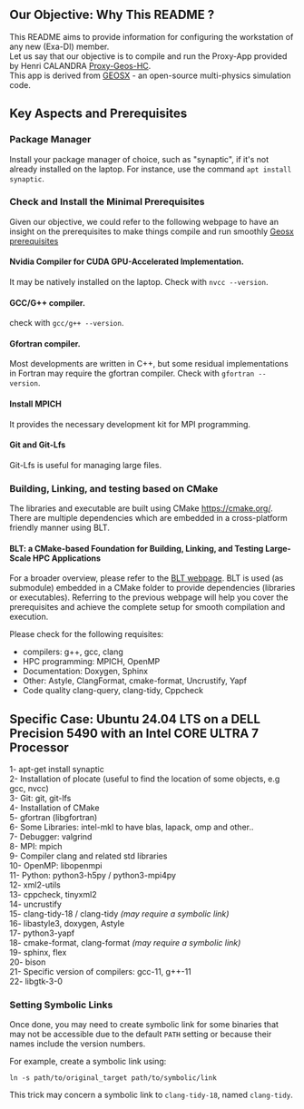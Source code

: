 ## Our Objective: Why This README ?

This README aims to provide information for configuring the workstation of any new (Exa-DI) member.  
Let us say that our objective is to compile and run the Proxy-App provided by Henri CALANDRA [Proxy-Geos-HC](https://github.com/proxySem).  
This app is derived from [GEOSX](https://geosx-geosx.readthedocs-hosted.com/en/latest/) - an open-source multi-physics simulation code. 

## Key Aspects and Prerequisites  

### Package Manager 

Install your package manager of choice, such as "synaptic", if it's not already installed on the laptop. For instance, use the command ```apt install synaptic```. 

### Check and Install the Minimal Prerequisites

Given our objective, we could refer to the following webpage to have an insight on the prerequisites to make things compile and run smoothly [Geosx prerequisites](https://geosx-geosx.readthedocs-hosted.com/en/latest/docs/sphinx/buildGuide/Prerequisites.html#prerequisites)  

#### Nvidia Compiler for CUDA GPU-Accelerated Implementation. 

It may be natively installed on the laptop. Check with ```nvcc --version```. 


#### GCC/G++ compiler. 

check with ```gcc/g++ --version```. 


#### Gfortran compiler.

Most developments are written in C++, but some residual implementations in Fortran may require the gfortran compiler. 
Check with ```gfortran --version```.  

#### Install MPICH

It provides the necessary development kit for MPI programming.  

#### Git and Git-Lfs 

Git-Lfs is useful for managing large files. 


### Building, Linking, and testing based on CMake 

The libraries and executable are built using CMake https://cmake.org/. There are multiple dependencies which are embedded in a cross-platform 
friendly manner using BLT.

#### BLT: a CMake-based Foundation for Building, Linking, and Testing Large-Scale HPC Applications 

For a broader overview, please refer to the [BLT webpage](https://github.com/LLNL/blt?tab=readme-ov-file). BLT is used (as submodule) embedded in a CMake folder to provide dependencies (libraries or executables). Referring to the previous webpage will help you cover the prerequisites and achieve the complete setup for smooth compilation and execution. 

Please check for the following requisites:  

- compilers: g++, gcc, clang  
- HPC programming: MPICH, OpenMP  
- Documentation: Doxygen, Sphinx 
- Other: Astyle, ClangFormat, cmake-format, Uncrustify, Yapf 
- Code quality clang-query, clang-tidy, Cppcheck 

## Specific Case: Ubuntu 24.04 LTS on a DELL Precision 5490 with an Intel CORE ULTRA 7 Processor  

1- apt-get install synaptic  
2- Installation of  plocate (useful to find the location of some objects, e.g gcc, nvcc)  
3- Git: git, git-lfs  
4- Installation of CMake  
5- gfortran (libgfortran)  
6- Some Libraries: intel-mkl to have blas, lapack, omp and other..  
7- Debugger: valgrind  
8- MPI: mpich  
9- Compiler clang and related std libraries  
10- OpenMP: libopenmpi  
11- Python: python3-h5py / python3-mpi4py  
12- xml2-utils  
13- cppcheck, tinyxml2  
14- uncrustify  
15- clang-tidy-18 / clang-tidy *(may require a symbolic link)*  
16- libastyle3, doxygen, Astyle  
17- python3-yapf  
18- cmake-format, clang-format *(may require a symbolic link)*  
19- sphinx, flex  
20- bison  
21- Specific version of compilers: gcc-11, g++-11  
22- libgtk-3-0  

### Setting Symbolic Links 

Once done, you may need to create symbolic link for some binaries that may not be accessible due to the default ```PATH``` setting or because their names include the version numbers.  

For example, create a symbolic link using: 

```ln -s path/to/original_target path/to/symbolic/link```  

This trick may concern a symbolic link to ```clang-tidy-18```, named ```clang-tidy```. 